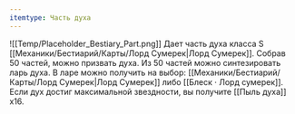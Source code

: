```yaml
---
itemtype: Часть духа
---
```

![[Temp/Placeholder_Bestiary_Part.png]]
Дает часть духа класса S [[Механики/Бестиарий/Карты/Лорд Сумерек|Лорд Сумерек]]. Собрав 50 частей, можно призвать духа. Из 50 частей можно синтезировать ларь духа. В ларе можно получить на выбор: [[Механики/Бестиарий/Карты/Лорд Сумерек|Лорд Сумерек]] либо [[Блеск · Лорд сумерек]]. Если дух достиг максимальной звездности, вы получите [[Пыль духа]] х16.
